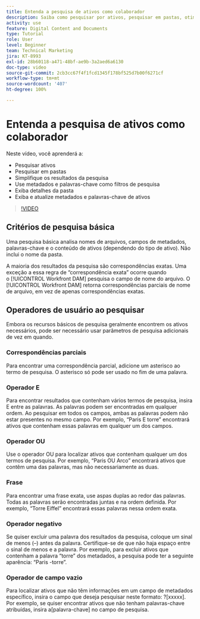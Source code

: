 ```yaml
---
title: Entenda a pesquisa de ativos como colaborador
description: Saiba como pesquisar por ativos, pesquisar em pastas, otimizar resultados de pesquisa, usar metadados e palavras-chave como filtros de pesquisa no [!UICONTROL Workfront DAM].
activity: use
feature: Digital Content and Documents
type: Tutorial
role: User
level: Beginner
team: Technical Marketing
jira: KT-8993
exl-id: 28b60118-a471-48bf-ae9b-3a2aed6a6130
doc-type: video
source-git-commit: 2cb3cc67f4f1fcd1345f178bf525d7b00f6271cf
workflow-type: tm+mt
source-wordcount: '407'
ht-degree: 100%

---
```


# Entenda a pesquisa de ativos como colaborador

Neste vídeo, você aprenderá a:

* Pesquisar ativos
* Pesquisar em pastas
* Simplifique os resultados da pesquisa
* Use metadados e palavras-chave como filtros de pesquisa
* Exiba detalhes da pasta
* Exiba e atualize metadados e palavras-chave de ativos

>[!VIDEO](https://video.tv.adobe.com/v/335253/?quality=12&learn=on)

## Critérios de pesquisa básica

Uma pesquisa básica analisa nomes de arquivos, campos de metadados, palavras-chave e o conteúdo de ativos (dependendo do tipo de ativo). Não inclui o nome da pasta.

A maioria dos resultados da pesquisa são correspondências exatas. Uma exceção a essa regra de “correspondência exata” ocorre quando o [!UICONTROL Workfront DAM] pesquisa o campo de nome do arquivo. O [!UICONTROL Workfront DAM] retorna correspondências parciais de nome de arquivo, em vez de apenas correspondências exatas.

## Operadores de usuário ao pesquisar

Embora os recursos básicos de pesquisa geralmente encontrem os ativos necessários, pode ser necessário usar parâmetros de pesquisa adicionais de vez em quando.

### Correspondências parciais

Para encontrar uma correspondência parcial, adicione um asterisco ao termo de pesquisa. O asterisco só pode ser usado no fim de uma palavra.

### Operador E

Para encontrar resultados que contenham vários termos de pesquisa, insira E entre as palavras. As palavras podem ser encontradas em qualquer ordem. Ao pesquisar em todos os campos, ambas as palavras podem não estar presentes no mesmo campo. Por exemplo, “Paris E torre” encontrará ativos que contenham essas palavras em qualquer um dos campos.

### Operador OU

Use o operador OU para localizar ativos que contenham qualquer um dos termos de pesquisa. Por exemplo, “Paris OU Arco” encontrará ativos que contêm uma das palavras, mas não necessariamente as duas.

### Frase

Para encontrar uma frase exata, use aspas duplas ao redor das palavras. Todas as palavras serão encontradas juntas e na ordem definida. Por exemplo, “Torre Eiffel” encontrará essas palavras nessa ordem exata.

### Operador negativo

Se quiser excluir uma palavra dos resultados da pesquisa, coloque um sinal de menos (–) antes da palavra. Certifique-se de que não haja espaço entre o sinal de menos e a palavra. Por exemplo, para excluir ativos que contenham a palavra “torre” dos metadados, a pesquisa pode ter a seguinte aparência: “Paris -torre”.

### Operador de campo vazio

Para localizar ativos que não têm informações em um campo de metadados específico, insira o campo que deseja pesquisar neste formato: ?[xxxxx]. Por exemplo, se quiser encontrar ativos que não tenham palavras-chave atribuídas, insira a[palavra-chave] no campo de pesquisa.
